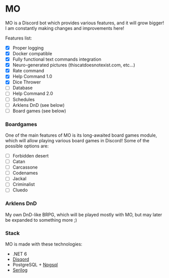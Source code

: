 # MO
MO is a Discord bot which provides various features, and it will grow bigger! I am constantly making changes and improvements here!

Features list:
- [x] Proper logging
- [x] Docker compatible
- [x] Fully functional text commands integration
- [x] Neuro-generated pictures (thiscatdoesnotexist.com, etc...)
- [x] Rate command
- [x] Help Command 1.0
- [x] Dice Thrower
- [ ] Database
- [ ] Help Command 2.0
- [ ] Schedules
- [ ] Arklens DnD (see below)
- [ ] Board games (see below)

### Boardgames
One of the main features of MO is its long-awaited board games module, which will allow playing various board games in Discord! Some of the possible options are:
- [ ] Forbidden desert
- [ ] Catan
- [ ] Carcassone
- [ ] Codenames
- [ ] Jackal
- [ ] Criminalist
- [ ] Cluedo

### Arklens DnD
My own DnD-like BRPG, which will be played mostly with MO, but may later be expanded to something more ;)

### Stack
MO is made with these technologies:
+ .NET 6
+ [Disqord](https://github.com/Quahu/Disqord)
+ PostgreSQL + [Npgsql](https://github.com/npgsql/npgsql)
+ [Serilog](https://github.com/serilog/serilog)
